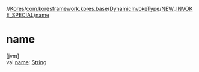 //[Kores](../../../../index.md)/[com.koresframework.kores.base](../../index.md)/[DynamicInvokeType](../index.md)/[NEW_INVOKE_SPECIAL](index.md)/[name](name.md)

# name

[jvm]\
val [name](name.md): [String](https://kotlinlang.org/api/latest/jvm/stdlib/kotlin/-string/index.html)
